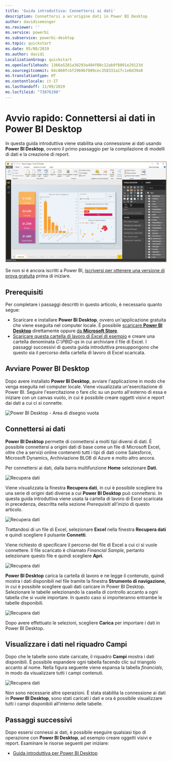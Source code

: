 ```yaml
---
title: 'Guida introduttiva: Connettersi ai dati'
description: Connettersi a un'origine dati in Power BI Desktop
author: davidiseminger
ms.reviewer: ''
ms.service: powerbi
ms.subservice: powerbi-desktop
ms.topic: quickstart
ms.date: 05/08/2019
ms.author: davidi
LocalizationGroup: quickstart
ms.openlocfilehash: 1366a5281a36293a484f08c12ab9f8891e29123d
ms.sourcegitcommit: 64c860fcbf2969bf089cec358331a1fc1e0d39a8
ms.translationtype: HT
ms.contentlocale: it-IT
ms.lasthandoff: 11/09/2019
ms.locfileid: "73876198"
---
```

# <a name="quickstart-connect-to-data-in-power-bi-desktop"></a>Avvio rapido: Connettersi ai dati in Power BI Desktop

In questa guida introduttiva viene stabilita una connessione ai dati usando **Power BI Desktop**, ovvero il primo passaggio per la compilazione di modelli di dati e la creazione di report.

![Power BI Desktop](media/desktop-what-is-desktop/what-is-desktop_01.png)

Se non si è ancora iscritti a Power BI, [iscriversi per ottenere una versione di prova gratuita](https://app.powerbi.com/signupredirect?pbi_source=web) prima di iniziare.

## <a name="prerequisites"></a>Prerequisiti

Per completare i passaggi descritti in questo articolo, è necessario quanto segue:
* Scaricare e installare **Power BI Desktop**, ovvero un'applicazione gratuita che viene eseguita nel computer locale. È possibile [scaricare **Power BI Desktop**](https://powerbi.microsoft.com/desktop) direttamente oppure [da **Microsoft Store**](https://aka.ms/pbidesktopstore).
* [Scaricare questa cartella di lavoro di Excel di esempio](https://go.microsoft.com/fwlink/?LinkID=521962) e creare una cartella denominata *C:\PBID-qs* in cui archiviare il file di Excel. I passaggi successivi di questa guida introduttiva presuppongono che questo sia il percorso della cartella di lavoro di Excel scaricata.

## <a name="launch-power-bi-desktop"></a>Avviare Power BI Desktop

Dopo avere installato **Power BI Desktop**, avviare l'applicazione in modo che venga eseguita nel computer locale. Viene visualizzata un'esercitazione di Power BI. Seguire l'esercitazione o fare clic su un punto all'esterno di essa e iniziare con un canvas vuoto, in cui è possibile creare oggetti visivi e report dai dati a cui ci si connette. 

![Power BI Desktop - Area di disegno vuota](media/desktop-quickstart-connect-to-data/qs-connect-data_01.png)

## <a name="connect-to-data"></a>Connettersi ai dati

**Power BI Desktop** permette di connettersi a molti tipi diversi di dati. È possibile connettersi a origini dati di base come un file di Microsoft Excel, oltre che a servizi online contenenti tutti i tipi di dati come Salesforce, Microsoft Dynamics, Archiviazione BLOB di Azure e molto altro ancora.

Per connettersi ai dati, dalla barra multifunzione **Home** selezionare **Dati**.

![Recupera dati](media/desktop-quickstart-connect-to-data/qs-connect-data_02.png)

Viene visualizzata la finestra **Recupera dati**, in cui è possibile scegliere tra una serie di origini dati diverse a cui **Power BI Desktop** può connettersi. In questa guida introduttiva viene usata la cartella di lavoro di Excel scaricata in precedenza, descritta nella sezione *Prerequisiti* all'inizio di questo articolo.

![Recupera dati](media/desktop-quickstart-connect-to-data/qs-connect-data_03.png)

Trattandosi di un file di Excel, selezionare **Excel** nella finestra **Recupera dati** e quindi scegliere il pulsante **Connetti**.

Viene richiesto di specificare il percorso del file di Excel a cui ci si vuole connettere. Il file scaricato è chiamato *Financial Sample*, pertanto selezionare questo file e quindi scegliere **Apri**.

![Recupera dati](media/desktop-quickstart-connect-to-data/qs-connect-data_04.png)

**Power BI Desktop** carica la cartella di lavoro e ne legge il contenuto, quindi mostra i dati disponibili nel file tramite la finestra **Strumento di navigazione**, in cui è possibile scegliere quali dati caricare in Power BI Desktop. Selezionare le tabelle selezionando la casella di controllo accanto a ogni tabella che si vuole importare. In questo caso si importeranno entrambe le tabelle disponibili.

![Recupera dati](media/desktop-quickstart-connect-to-data/qs-connect-data_05.png)

Dopo avere effettuato le selezioni, scegliere **Carica** per importare i dati in Power BI Desktop.

## <a name="view-data-in-the-fields-pane"></a>Visualizzare i dati nel riquadro Campi

Dopo che le tabelle sono state caricate, il riquadro **Campi** mostra i dati disponibili. È possibile espandere ogni tabella facendo clic sul triangolo accanto al nome. Nella figura seguente viene espansa la tabella *financials*, in modo da visualizzare tutti i campi contenuti. 

![Recupera dati](media/desktop-quickstart-connect-to-data/qs-connect-data_06.png)

Non sono necessarie altre operazioni. È stata stabilita la connessione ai dati in **Power BI Desktop**, sono stati caricati i dati e ora è possibile visualizzare tutti i campi disponibili all'interno delle tabelle.

## <a name="next-steps"></a>Passaggi successivi

Dopo essersi connessi ai dati, è possibile eseguire qualsiasi tipo di operazione con **Power BI Desktop**, ad esempio creare oggetti visivi e report. Esaminare le risorse seguenti per iniziare:

* [Guida introduttiva per Power BI Desktop](desktop-getting-started.md)
